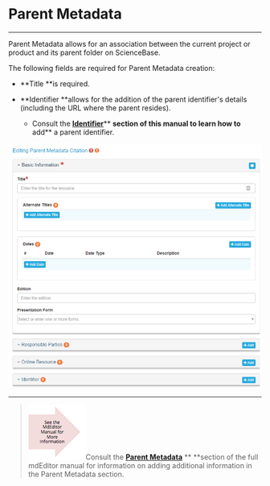 # Parent Metadata

---

Parent Metadata allows for an association between the current project or product and its parent folder on ScienceBase.

The following fields are required for Parent Metadata creation:

* **Title **is required.

* **Identifier **allows for the addition of the parent identifier's details \(including the URL where the parent resides\).

  * Consult the [**Identifier**](/record/edit/metadata/parent-metadata/identifier.md)** **section of this manual to learn how to** add** a parent identifier.

![](/assets/parent_metadata_window_lcc.png)

---

> ![](/assets/see_full_manual_for.png)Consult the [**Parent Metadata**](https://adiwg.gitbooks.io/mdeditor/content/record/edit/metadata/parent-metadata.html) ** **section of the full mdEditor manual for information on adding additional information in the Parent Metadata section.



